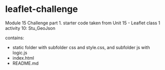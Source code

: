 # leaflet-challenge
 
Module 15 Challenge part 1.
starter code taken from Unit 15 - Leaflet class 1 activity 10: Stu_GeoJson

contains:
- static folder with subfolder css and style.css, and subfolder js with logic.js
- index.html
- README.md

